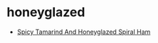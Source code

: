 # honeyglazed

 * [Spicy Tamarind And Honeyglazed Spiral Ham](../index/s/spicy-tamarind-and-honeyglazed-spiral-ham.json)
